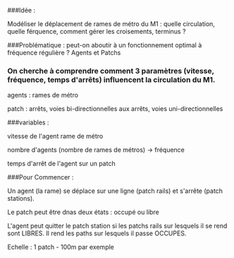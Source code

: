 ###Idée :

Modéliser le déplacement de rames de métro du M1 : quelle circulation, quelle férquence, comment gérer les croisements, terminus ?


###Problématique : peut-on aboutir à un fonctionnement optimal à fréquence régulière ?
Agents et Patchs

### On cherche à comprendre comment 3 paramètres (vitesse, fréquence, temps d'arrêts) influencent la circulation du M1.

agents : rames de métro

patch : arrêts, voies bi-directionnelles aux arrêts, voies uni-directionnelles


###variables :

vitesse de l'agent rame de métro

nombre d'agents (nombre de rames de métros) -> fréquence

temps d'arrêt de l'agent sur un patch


###Pour Commencer :

Un agent (la rame) se déplace sur une ligne (patch rails) et s'arrête (patch stations).

Le patch peut être dnas deux états : occupé ou libre

L'agent peut quitter le patch station si les patchs rails sur lesquels il se rend sont LIBRES. Il rend les paths sur lesquels il passe OCCUPES.

Echelle : 1 patch - 100m par exemple
